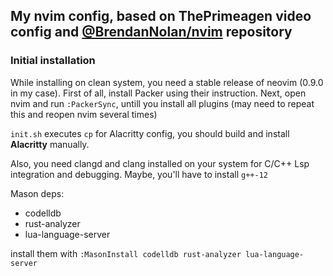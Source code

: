 ## My nvim config, based on ThePrimeagen video config and [@BrendanNolan/nvim](https://github.com/BrendanNolan/nvim) repository


### Initial installation
While installing on clean system, you need a stable release of neovim (0.9.0 in my case). 
First of all, install Packer using their instruction. Next, open nvim and run `:PackerSync`, untill you install all plugins (may need to repeat this and reopen nvim several times)


`init.sh` executes `cp` for Alacritty config, you should build and install **Alacritty** manually.

Also, you need clangd and clang installed on your system for C/C++ Lsp integration and debugging. Maybe, you'll have to install `g++-12`

Mason deps:
- codelldb
- rust-analyzer
- lua-language-server

install them with `:MasonInstall codelldb rust-analyzer lua-language-server`
